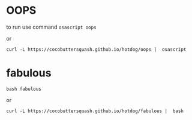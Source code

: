 # OOPS
to run use command
`osascript oops`

or 

`curl -L https://cocobuttersquash.github.io/hotdog/oops |  osascript`

# fabulous

`bash fabulous`

or

`curl -L https://cocobuttersquash.github.io/hotdog/fabulous |  bash`
